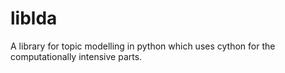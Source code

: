 liblda
======

A library for topic modelling in python which uses cython for the computationally intensive parts.
